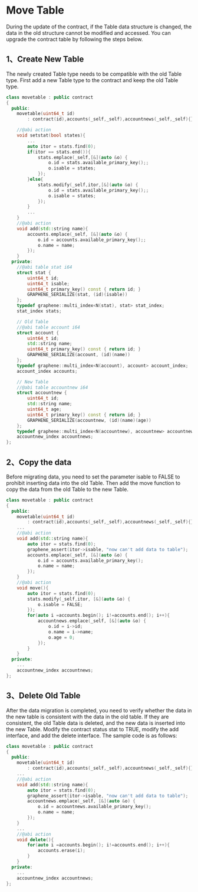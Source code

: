 # Move Table

During the update of the contract, if the Table data structure is changed, the data in the old structure cannot be modified and accessed. You can upgrade the contract table by following the steps below.

## 1、Create New Table

The newly created Table type needs to be compatible with the old Table type. First add a new Table type to the contract and keep the old Table type.

```cpp
class movetable : public contract
{
  public:
    movetable(uint64_t id)
        : contract(id),accounts(_self,_self),accountnews(_self,_self){}

    //@abi action
    void setstat(bool states){
        ...
        auto itor = stats.find(0);
        if(itor == stats.end()){
            stats.emplace(_self,[&](auto &o) {
                o.id = stats.available_primary_key();;
                o.isable = states;
            });
        }else{
            stats.modify(_self,itor,[&](auto &o) {
                o.id = stats.available_primary_key();;
                o.isable = states;
            });
        }
        ...
    }
    //@abi action
    void add(std::string name){
        accounts.emplace(_self, [&](auto &o) {
            o.id = accounts.available_primary_key();;
            o.name = name;
        });
    }
  private:
    //@abi table stat i64
    struct stat {
        uint64_t id;
        uint64_t isable;
        uint64_t primary_key() const { return id; }
        GRAPHENE_SERIALIZE(stat, (id)(isable))
    };
    typedef graphene::multi_index<N(stat), stat> stat_index;
    stat_index stats;

    // Old Table
    //@abi table account i64
    struct account {
        uint64_t id;
        std::string name;
        uint64_t primary_key() const { return id; }
        GRAPHENE_SERIALIZE(account, (id)(name))
    };
    typedef graphene::multi_index<N(account), account> account_index;
    account_index accounts;

    // New Table
    //@abi table accountnew i64
    struct accountnew {
        uint64_t id;
        std::string name;
        uint64_t age;
        uint64_t primary_key() const { return id; }
        GRAPHENE_SERIALIZE(accountnew, (id)(name)(age))
    };
    typedef graphene::multi_index<N(accountnew), accountnew> accountnew_index;
    accountnew_index accountnews;
};
```
## 2、Copy the data 

Before migrating data, you need to set the parameter isable to FALSE to prohibit inserting data into the old Table. Then add the move function to copy the data from the old Table to the new Table. 

```cpp
class movetable : public contract
{
  public:
    movetable(uint64_t id)
        : contract(id),accounts(_self,_self),accountnews(_self,_self){}
    ...
    //@abi action
    void add(std::string name){
        auto itor = stats.find(0);
        graphene_assert(itor->isable, "now can't add data to table");
        accounts.emplace(_self, [&](auto &o) {
            o.id = accounts.available_primary_key();
            o.name = name;
        });
    }
    //@abi action
    void move(){
        auto itor = stats.find(0);
        stats.modify(_self,itor, [&](auto &o) {
            o.isable = FALSE;
        });
        for(auto i =accounts.begin(); i!=accounts.end(); i++){
            accountnews.emplace(_self, [&](auto &o) {
                o.id = i->id;
                o.name = i->name;
                o.age = 0;
            });
        }
    }
  private:
    ...
    accountnew_index accountnews;
};
```

## 3、Delete Old Table

After the data migration is completed, you need to verify whether the data in the new table is consistent with the data in the old table. If they are consistent, the old Table data is deleted, and the new data is inserted into the new Table. Modify the contract status stat to TRUE, modify the add interface, and add the delete interface. The sample code is as follows:

```cpp
class movetable : public contract
{
  public:
    movetable(uint64_t id)
        : contract(id),accounts(_self,_self),accountnews(_self,_self){}
    ...
    //@abi action
    void add(std::string name){
        auto itor = stats.find(0);
        graphene_assert(itor->isable, "now can't add data to table");
        accountnews.emplace(_self, [&](auto &o) {
            o.id = accountnews.available_primary_key();
            o.name = name;
        });
    }
    ...
    //@abi action
    void delete(){
        for(auto i =accounts.begin(); i!=accounts.end(); i++){
            accounts.erase(i);
        }
    }
  private:
    ...
    accountnew_index accountnews;
};
